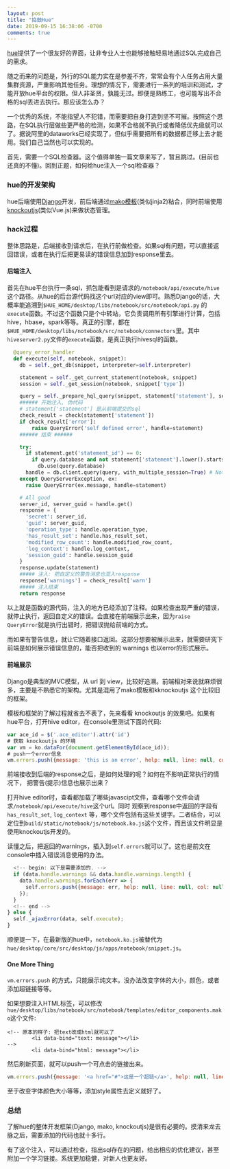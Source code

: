 ```yaml
---
layout: post
title: "捣鼓Hue"
date: 2019-09-15 16:38:06 -0700
comments: true
---
```


[hue](https://github.com/cloudera/hue)提供了一个很友好的界面，让非专业人士也能够接触轻易地通过SQL完成自己的需求。

随之而来的问题是，外行的SQL能力实在是参差不齐，常常会有个人任务占用大量集群资源，严重影响其他任务。理想的情况下，需要进行一系列的培训和测试，才能开放hue平台的权限。但人非圣贤，孰能无过。即便是熟练工，也可能写出不合格的sql丢进去执行。那应该怎么办？

一个优秀的系统，不能指望人不犯错，而需要把自身打造到坚不可摧。按照这个思路，在SQL执行层做些更严格的检测，如果不合格就不执行或者降低优先级就可以了。据说阿里的dataworks已经实现了，但似乎需要把所有的数据都迁移上去才能用。我们自己当然也可以实现的。

首先，需要一个SQL检查器。这个值得单独一篇文章来写了，暂且跳过。(目前也还真的不懂)。回到正题，如何给hue注入一个sql检查器？



### hue的开发架构

hue后端使用[Django](https://www.djangoproject.com/)开发，前后端通过[mako模板](https://www.makotemplates.org/)(类似jinja2)粘合，同时前端使用[knockoutjs](knockoutjs.com)(类似Vue.js)来做状态管理。

### hack过程

整体思路是，后端接收到请求后，在执行前做检查。如果sql有问题，可以直接返回错误，或者在执行后把更易读的错误信息加到response里去。

#### 后端注入
首先在hue平台执行一条sql，抓包能看到是请求的`/notebook/api/execute/hive`这个路径。从hue的后台源代码找这个url对应的view即可。熟悉Django的话，大概率能追溯到`$HUE_HOME/desktop/libs/notebook/src/notebook/api.py`
的`execute`函数。不过这个函数只是个中转站，它负责调用所有引擎进行计算，包括hive，hbase，spark等等。真正的引擎，都在`$HUE_HOME/desktop/libs/notebook/src/notebook/connectors`里。其中`hiveserver2.py`文件的`execute`函数，是真正执行hivesql的函数。

```python
  @query_error_handler
  def execute(self, notebook, snippet):
    db = self._get_db(snippet, interpreter=self.interpreter)

    statement = self._get_current_statement(notebook, snippet)
    session = self._get_session(notebook, snippet['type'])

    query = self._prepare_hql_query(snippet, statement['statement'], session)
    ###### 开始注入, 伪代码
    # statement['statement'] 是从前端提交的sql
    check_result = check(statement['statement'])
    if check_result['error']:
        raise QueryError('self defined error', handle=statement)
    ###### 结束 ######

    try:
      if statement.get('statement_id') == 0:
        if query.database and not statement['statement'].lower().startswith('set'):
          db.use(query.database)
      handle = db.client.query(query, with_multiple_session=True) # Note: with_multiple_session currently ignored
    except QueryServerException, ex:
      raise QueryError(ex.message, handle=statement)

    # All good
    server_id, server_guid = handle.get()
    response = {
      'secret': server_id,
      'guid': server_guid,
      'operation_type': handle.operation_type,
      'has_result_set': handle.has_result_set,
      'modified_row_count': handle.modified_row_count,
      'log_context': handle.log_context,
      'session_guid': handle.session_guid
    }
    response.update(statement)
    ##### 注入: 把自定义的警告消息也混入response
    response['warnings'] = check_result['warn']
    ##### 注入结束
    return response
```

以上就是函数的源代码，注入的地方已经添加了注释。如果检查出现严重的错误，就停止执行，返回自定义的错误。会直接在前端展示出来，因为`raise QueryError`就是执行出错时，把错误抛给前端的方式。

而如果有警告信息，就让它随着接口返回。这部分想要被展示出来，就需要研究下前端是如何展示错误信息的，能否把收到的 warnings 也以error的形式展示。

#### 前端展示

Django是典型的MVC模型，从 url 到 view，比较好追溯。前端相对来说就麻烦很多，主要是不熟悉它的架构。尤其是混用了mako模板和kknockoutjs 这个比较旧的框架。

模板和框架的了解过程就省去不表了，先来看看 knockoutjs 的效果吧。如果有hue平台，打开hive editor，在console里测试下面的代码:
  
```javascript
var ace_id = $('.ace_editor').attr('id')
# 获取 knockoutjs 的环境
var vm = ko.dataFor(document.getElementById(ace_id));
# push一个error信息
vm.errors.push({message: 'this is an error', help: null, line: null, col: null})
```  

前端接收到后端的response之后，是如何处理的呢？如何在不影响正常执行的情况下， 把警告(提示)信息也展示出来？

打开hive editor时，查看都加载了哪些javascipt文件，查看哪个文件会请求`/notebook/api/execute/hive`这个url。同时
观察到response中返回的字段有`has_result_set`, `log_context` 等，哪个文件包括有这些关键字。二者结合，可以定位到`build/static/notebook/js/notebook.ko.js`这个文件，而且该文件明显是使用knockoutjs开发的。

读懂之后，把返回的warnings，插入到`self.errors`就可以了。这也是前文在console中插入错误消息使用的办法。
```javascript
  <!-- begin: 以下是需要添加的. -->
  if (data.handle.warnings && data.handle.warnings.length) {
    data.handle.warnings.forEach(err => {
      self.errors.push({message: err, help: null, line: null, col: null});
    });
  }
  <!-- end -->
} else {
  self._ajaxError(data, self.execute);
}
```

顺便提一下，在最新版的hue中，`notebook.ko.js`被替代为`hue/desktop/core/src/desktop/js/apps/notebook/snippet.js`。

#### One More Thing
`vm.errors.push` 的方式，只能展示纯文本。没办法改变字体的大小，颜色，或者添加超链接等等。

如果想要注入HTML标签，可以修改`hue/desktop/libs/notebook/src/notebook/templates/editor_components.mako`这个文件:

```mako
<!-- 原本的样子: 把text改成html就可以了
        <li data-bind="text: message"></li> 
-->
        <li data-bind="html: message"></li>
```

然后刷新页面，就可以push一个可点击的链接出来。

```javascript
vm.errors.push({message: '<a href="#">这是一个超链</a>', help: null, line: null, col: null})`
```

至于改变字体颜色大小等等，添加style属性去定义就好了。

### 总结

了解hue的整体开发框架(Django, mako, knockoutjs)是很有必要的。摸清来龙去脉之后，需要添加的代码也就十多行。

有了这个注入，可以通过检查，指出sql存在的问题，给出相应的优化建议，甚至附加一个学习链接。系统更加稳健，对新人也更友好。